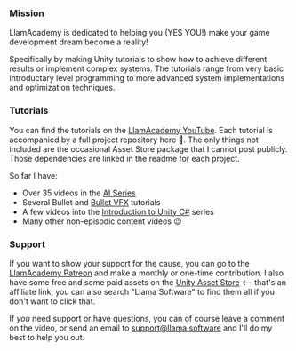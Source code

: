 ### Mission
LlamAcademy is dedicated to helping you (YES YOU!) make your game development dream become a reality! 

Specifically by making Unity tutorials to show how to achieve different results or implement complex systems. The tutorials range from very basic introductary level programming to more advanced system implementations and optimization techniques.

### Tutorials
You can find the tutorials on the [LlamAcademy YouTube](https://www.youtube.com/c/LlamAcademy/). Each tutorial is accompanied by a full project repository here 🎉. The only things not included are the occasional Asset Store package that I cannot post publicly. Those dependencies are linked in the readme for each project.

So far I have:
 - Over 35 videos in the [AI Series](https://www.youtube.com/watch?v=aHFSDcEQuzQ&list=PLllNmP7eq6TSkwDN8OO0E8S6CWybSE_xC)
 - Several Bullet and [Bullet VFX](https://www.youtube.com/watch?v=cI3E7_f74MA&list=PLllNmP7eq6TRy4IPYo31iGF1a5plxMJ7u) tutorials
 - A few videos into the [Introduction to Unity C#](https://www.youtube.com/watch?v=SXaa61JWLDw&list=PLllNmP7eq6TTjwoyfRYAAFOH1sMHVgI1r) series
 - Many other non-episodic content videos 😉

### Support
If you want to show your support for the cause, you can go to the [LlamAcademy Patreon](https://patreon.com/LlamAcademy) and make a monthly or one-time contribution. I also have some free and some paid assets on the [Unity Asset Store](https://assetstore.unity.com/publishers/22409?_aid=1101l9QvC) <-- that's an affiliate link, you can also search "Llama Software" to find them all if you don't want to click that.

If _you_ need support or have questions, you can of course leave a comment on the video, or send an email to support@llama.software and I'll do my best to help you out.
